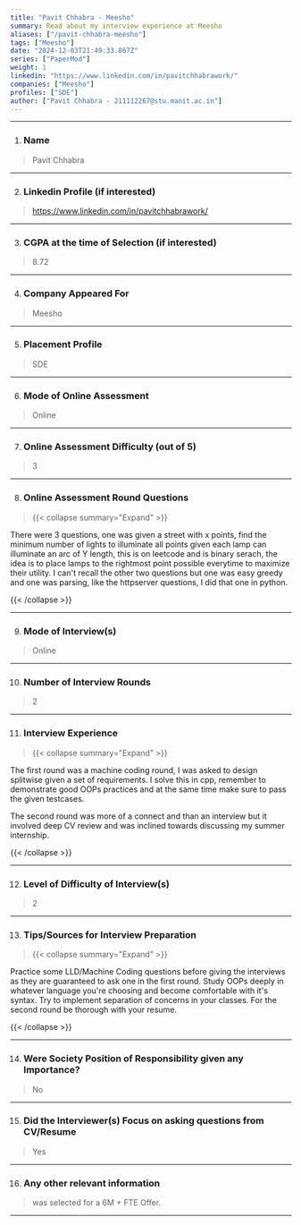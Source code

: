 ```yaml
---
title: "Pavit Chhabra - Meesho"
summary: Read about my interview experience at Meesho
aliases: ["/pavit-chhabra-meesho"]
tags: ["Meesho"]
date: "2024-12-03T21:49:33.867Z"
series: ["PaperMod"]
weight: 1
linkedin: "https://www.linkedin.com/in/pavitchhabrawork/"
companies: ["Meesho"]
profiles: ["SDE"]
author: ["Pavit Chhabra - 211112267@stu.manit.ac.in"]
---
```

---
1. ### Name

> Pavit Chhabra

---

2. ### Linkedin Profile (if interested)

> https://www.linkedin.com/in/pavitchhabrawork/

---

3. ### CGPA at the time of Selection (if interested) 

> 8.72

---

4. ### Company Appeared For

> Meesho

---

5. ### Placement Profile

> SDE

---

6. ### Mode of Online Assessment

> Online

---

7. ### Online Assessment Difficulty (out of 5)

> 3

---

8. ### Online Assessment Round Questions

> {{< collapse summary="Expand" >}}

There were 3 questions, 
one was given a street with x points, find the minimum number of lights to illuminate all points given each lamp can illuminate an arc of Y length, this is on leetcode and is binary serach, the idea is to place lamps to the rightmost point possible everytime to maximize their utility.
I can't recall the other two questions but one was easy greedy and one was parsing, like the httpserver questions, I did that one in python.

{{< /collapse >}}

---

9. ### Mode of Interview(s)

> Online

---

10. ### Number of Interview Rounds

> 2

---

11. ### Interview Experience

> {{< collapse summary="Expand" >}}

The first round was a machine coding round, I was asked to design splitwise given a set of requirements. I solve this in cpp, remember to demonstrate good OOPs practices and at the same time make sure to pass the given testcases.

The second round was more of a connect and than an interview but it involved deep CV review and was inclined towards discussing my summer internship.

{{< /collapse >}}

---

12. ### Level of Difficulty of Interview(s)

> 2

---

13. ### Tips/Sources for Interview Preparation

> {{< collapse summary="Expand" >}}

Practice some LLD/Machine Coding questions before giving the interviews as they are guaranteed to ask one in the first round.
Study OOPs deeply in whatever language you're choosing and become comfortable with it's syntax.
Try to implement separation of concerns in your classes.
For the second round be thorough with your resume.

{{< /collapse >}}

---

14. ### Were Society Position of Responsibility given any Importance?

> No

---

15. ### Did the Interviewer(s) Focus on asking questions from CV/Resume

> Yes

---

16. ### Any other relevant information

> was selected for a 6M + FTE Offer.

---

